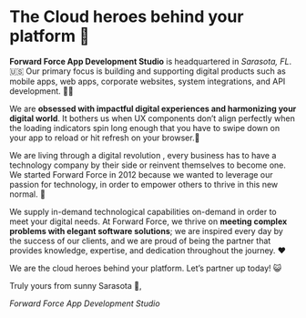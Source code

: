 # The Cloud heroes behind your platform 🦸

**Forward Force App Development Studio** is headquartered in _Sarasota, FL_. 🇺🇸 Our primary focus is building and supporting digital products such as mobile apps, web apps, corporate websites, system integrations, and API development. 🧑‍💻

We are **obsessed with impactful digital experiences and harmonizing your digital world**. It bothers us when UX components don’t align perfectly when the loading indicators spin long enough that you have to swipe down on your app to reload or hit refresh on your browser.🚀

We are living through a digital revolution , every business has to have a technology company by their side or reinvent themselves to become one. We started Forward Force in 2012 because we wanted to leverage our passion for technology, in order to empower others to thrive in this new normal. 🥳

We supply in-demand technological capabilities on-demand in order to meet your digital needs. At Forward Force, we thrive on **meeting complex problems with elegant software solutions**; we are inspired every day by the success of our clients, and we are proud of being the partner that provides knowledge, expertise, and dedication throughout the journey. ❤️

We are the cloud heroes behind your platform. Let’s partner up today! 😺

Truly yours from sunny Sarasota 🌴, 

*Forward Force App Development Studio*
